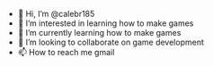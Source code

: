 - 👋 Hi, I’m @calebr185
- 👀 I’m interested in learning how to make games
- 🌱 I’m currently learning how to make games
- 💞️ I’m looking to collaborate on game development
- 📫 How to reach me gmail

<!---
calebr185/calebr185 is a ✨ special ✨ repository because its `README.md` (this file) appears on your GitHub profile.
You can click the Preview link to take a look at your changes.
--->

